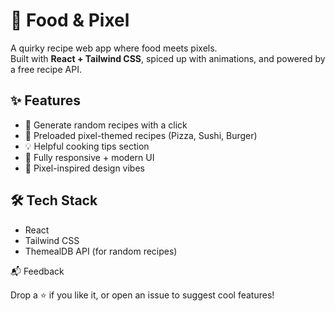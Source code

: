 # 🍔 Food & Pixel  

A quirky recipe web app where food meets pixels.  
Built with **React + Tailwind CSS**, spiced up with animations, and powered by a free recipe API.  

## ✨ Features
- 🎲 Generate random recipes with a click  
- 🍕 Preloaded pixel-themed recipes (Pizza, Sushi, Burger)  
- 💡 Helpful cooking tips section  
- 📱 Fully responsive + modern UI  
- 🎨 Pixel-inspired design vibes  

## 🛠️ Tech Stack
- React  
- Tailwind CSS  
- ThemealDB API (for random recipes)  

📬 Feedback

Drop a ⭐ if you like it, or open an issue to suggest cool features!
